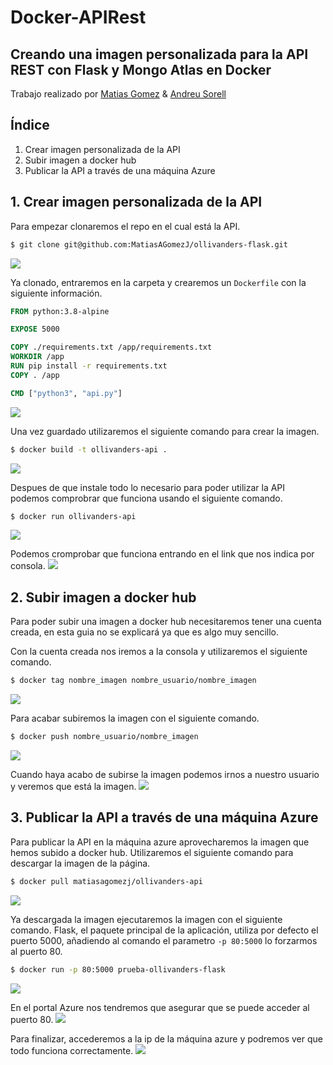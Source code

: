 # Docker-APIRest
## Creando una imagen personalizada para la API REST con Flask y Mongo Atlas en Docker
Trabajo realizado por [Matias Gomez](https://github.com/MatiasAGomezJ/) & [Andreu Sorell](https://github.com/AndreuSorell/)
## Índice
1. Crear imagen personalizada de la API
2. Subir imagen a docker hub
3. Publicar la API a través de una máquina Azure
## 1. Crear imagen personalizada de la API
Para empezar clonaremos el repo en el cual está la API.
```bash
$ git clone git@github.com:MatiasAGomezJ/ollivanders-flask.git
```
![](https://i.imgur.com/iVekSWk.png)

Ya clonado, entraremos en la carpeta y crearemos un `Dockerfile` con la siguiente información.
```Dockerfile
FROM python:3.8-alpine

EXPOSE 5000

COPY ./requirements.txt /app/requirements.txt
WORKDIR /app
RUN pip install -r requirements.txt
COPY . /app

CMD ["python3", "api.py"]
```
![](https://i.imgur.com/DbN30BV.png)

Una vez guardado utilizaremos el siguiente comando para crear la imagen.
```bash
$ docker build -t ollivanders-api .
```
![](https://i.imgur.com/IRSPtwM.png)

Despues de que instale todo lo necesario para poder utilizar la API podemos comprobrar que funciona usando el siguiente comando.
```bash
$ docker run ollivanders-api
```
![](https://i.imgur.com/EpOTZur.png)

Podemos cromprobar que funciona entrando en el link que nos indica por consola.
![](https://i.imgur.com/pvjNZZ4.png)

## 2. Subir imagen a docker hub
Para poder subir una imagen a docker hub necesitaremos tener una cuenta creada, en esta guia no se explicará ya que es algo muy sencillo.

Con la cuenta creada nos iremos a la consola y utilizaremos el siguiente comando.
```bash
$ docker tag nombre_imagen nombre_usuario/nombre_imagen
```
![](https://i.imgur.com/JaZ7Vm6.png)

Para acabar subiremos la imagen con el siguiente comando.
```bash
$ docker push nombre_usuario/nombre_imagen
```
![](https://i.imgur.com/cpYxdfR.png)

Cuando haya acabo de subirse la imagen podemos irnos a nuestro usuario y veremos que está la imagen.
![](https://i.imgur.com/C4rk3KV.png)

## 3. Publicar la API a través de una máquina Azure
Para publicar la API en la máquina azure aprovecharemos la imagen que hemos subido a docker hub. Utilizaremos el siguiente comando para descargar la imagen de la página.
```bash
$ docker pull matiasagomezj/ollivanders-api
```
![](https://i.imgur.com/udGhXiD.png)

Ya descargada la imagen ejecutaremos la imagen con el siguiente comando. Flask, el paquete principal de la aplicación, utiliza por defecto el puerto 5000, añadiendo al comando el parametro `-p 80:5000` lo forzarmos al puerto 80.
```bash
$ docker run -p 80:5000 prueba-ollivanders-flask
```
![](https://i.imgur.com/k2tXJ20.png)

En el portal Azure nos tendremos que asegurar que se puede acceder al puerto 80.
![](https://i.imgur.com/2mdNys3.png)

Para finalizar, accederemos a la ip de la máquina azure y podremos ver que todo funciona correctamente.
![](https://i.imgur.com/WzBQ6lc.png)


